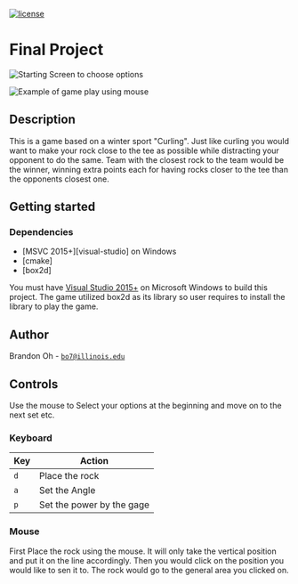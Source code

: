 [![license](https://img.shields.io/badge/license-MIT-green)](LICENSE)
# Final Project 
![Starting Screen to choose options](https://user-images.githubusercontent.com/55033266/81251475-570cbe80-905e-11ea-8674-225a0c58ca74.png)

![Example of game play using mouse](http://g.recordit.co/wDv6I3FO45.gif)

## Description
This is a game based on a winter sport "Curling". Just like curling you would want to make your rock close
to the tee as possible while distracting your opponent to do the same. Team with the closest rock to the team
would be the winner, winning extra points each for having rocks closer to the tee than the opponents closest one.
## Getting started

### Dependencies
- [MSVC 2015+][visual-studio] on Windows
- [cmake]
- [box2d]

You must have [Visual Studio 2015+](https://visualstudio.microsoft.com/) on Microsoft Windows to build this project. 
The game utilized box2d as its library so user requires to install the library to play the game.

## Author
Brandon Oh - [`bo7@illinois.edu`](mailto:bo7@illinois.edu)

## Controls

Use the mouse to Select your options at the beginning and move on to the next set etc.

### Keyboard
Key | Action
------------ | -------------
`d` | Place the rock
`a` | Set the Angle
`p` | Set the power by the gage


### Mouse
First Place the rock using the mouse.
It will only take the vertical position and put it on the line accordingly.
Then you would click on the position you would like to sen it to.
The rock would go to the general area you clicked on.








             



